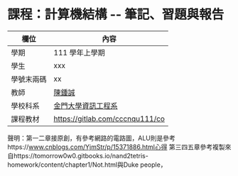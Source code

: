 # 課程：計算機結構 -- 筆記、習題與報告

欄位 | 內容
-----|--------
學期 | 111 學年上學期
學生 |  xxx
學號末兩碼 | xx
教師 | [陳鍾誠](https://www.nqu.edu.tw/educsie/index.php?act=blog&code=list&ids=4)
學校科系 | [金門大學資訊工程系](https://www.nqu.edu.tw/educsie/index.php)
課程教材 | https://gitlab.com/cccnqu111/co
聲明：第一二章接原創，有參考網路的電路圖，ALU則是參考https://www.cnblogs.com/YjmStr/p/15371886.html心得
第三四五章參考複製來自https://tomorrow0w0.gitbooks.io/nand2tetris-homework/content/chapter1/Not.html與Duke people，

